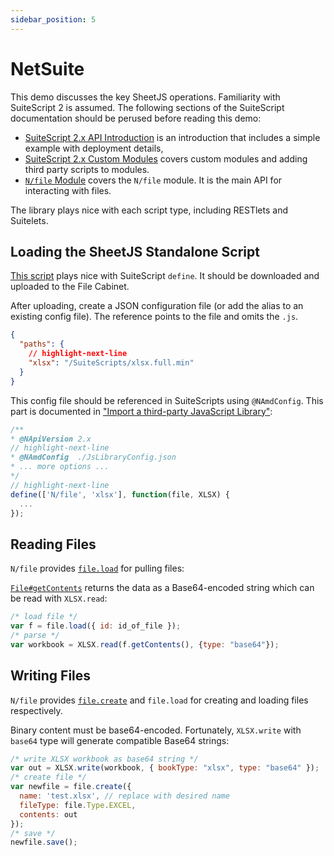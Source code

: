 ```yaml
---
sidebar_position: 5
---
```


# NetSuite

This demo discusses the key SheetJS operations.  Familiarity with SuiteScript 2
is assumed.  The following sections of the SuiteScript documentation should be
perused before reading this demo:

- [SuiteScript 2.x API Introduction](https://docs.oracle.com/en/cloud/saas/netsuite/ns-online-help/chapter_4387172221.html)
  is an introduction that includes a simple example with deployment details,
- [SuiteScript 2.x Custom Modules](https://docs.oracle.com/en/cloud/saas/netsuite/ns-online-help/chapter_4704097697.html)
  covers custom modules and adding third party scripts to modules.
- [`N/file` Module](https://docs.oracle.com/en/cloud/saas/netsuite/ns-online-help/section_4205693274.html)
  covers the `N/file` module.  It is the main API for interacting with files.

The library plays nice with each script type, including RESTlets and Suitelets.

## Loading the SheetJS Standalone Script

[This script](https://cdn.sheetjs.com/xlsx-latest/package/dist/xlsx.full.min.js)
plays nice with SuiteScript `define`.  It should be downloaded and uploaded to
the File Cabinet.

After uploading, create a JSON configuration file (or add the alias to an
existing config file).  The reference points to the file and omits the `.js`.

```json
{
  "paths": {
    // highlight-next-line
    "xlsx": "/SuiteScripts/xlsx.full.min"
  }
}
```

This config file should be referenced in SuiteScripts using `@NAmdConfig`. This
part is documented in ["Import a third-party JavaScript Library"](https://docs.oracle.com/en/cloud/saas/netsuite/ns-online-help/section_4704111062.html#bridgehead_4738199877):

```js
/**
* @NApiVersion 2.x
// highlight-next-line
* @NAmdConfig  ./JsLibraryConfig.json
* ... more options ...
*/
// highlight-next-line
define(['N/file', 'xlsx'], function(file, XLSX) {
  ...
});
```

## Reading Files

`N/file` provides [`file.load`](https://docs.oracle.com/en/cloud/saas/netsuite/ns-online-help/section_4226574300.html)
for pulling files:

[`File#getContents`](https://docs.oracle.com/en/cloud/saas/netsuite/ns-online-help/section_4229269811.html)
returns the data as a Base64-encoded string which can be read with `XLSX.read`:

```js
/* load file */
var f = file.load({ id: id_of_file });
/* parse */
var workbook = XLSX.read(f.getContents(), {type: "base64"});
```

## Writing Files

`N/file` provides [`file.create`](https://docs.oracle.com/en/cloud/saas/netsuite/ns-online-help/section_4223861820.html)
and `file.load` for creating and loading files respectively.

Binary content must be base64-encoded.  Fortunately, `XLSX.write` with `base64`
type will generate compatible Base64 strings:

```js
/* write XLSX workbook as base64 string */
var out = XLSX.write(workbook, { bookType: "xlsx", type: "base64" });
/* create file */
var newfile = file.create({
  name: 'test.xlsx', // replace with desired name
  fileType: file.Type.EXCEL,
  contents: out
});
/* save */
newfile.save();
```
